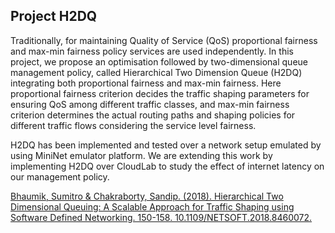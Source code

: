 ## Project H2DQ

Traditionally, for maintaining Quality of Service (QoS) proportional fairness and max-min fairness policy services are used independently. In this project, we propose an optimisation followed by two-dimensional queue management policy, called Hierarchical Two Dimension Queue (H2DQ) integrating both proportional fairness and max-min fairness. Here proportional fairness criterion decides the traffic shaping parameters for ensuring QoS among different traffic classes, and max-min fairness criterion determines the actual routing paths and shaping policies for different traffic flows considering the service level fairness.

H2DQ has been implemented and tested over a network setup emulated by using MiniNet emulator platform. We are extending this work by implementing H2DQ over CloudLab to study the effect of internet latency on our management policy.

[Bhaumik, Sumitro & Chakraborty, Sandip. (2018). Hierarchical Two Dimensional Queuing: A Scalable Approach for Traffic Shaping using Software Defined Networking. 150-158. 10.1109/NETSOFT.2018.8460072.](https://ieeexplore.ieee.org/document/8460072)